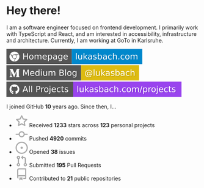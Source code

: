 # Hey there!

I am a software engineer focused on frontend development. I primarily work with TypeScript and React, and am interested in accessibility, infrastructure and architecture. Currently, I am working at GoTo in Karlsruhe.

[![Homepage](./icons/homepage.svg)](https://lukasbach.com)
[![Medium Blog](./icons/medium.svg)](https://medium.com/@lukasbach)
[![My Projects](./icons/projects.svg)](https://lukasbach.com/projects)

I joined GitHub **10** years ago. Since then, I...

- ![](./icons/star.svg) Received **1233** stars across **123** personal projects
- ![](./icons/commit.svg) Pushed **4920** commits
- ![](./icons/issues.svg) Opened **38** issues
- ![](./icons/pr.svg) Submitted **195** Pull Requests
- ![](./icons/repo.svg) Contributed to **21** public repositories
